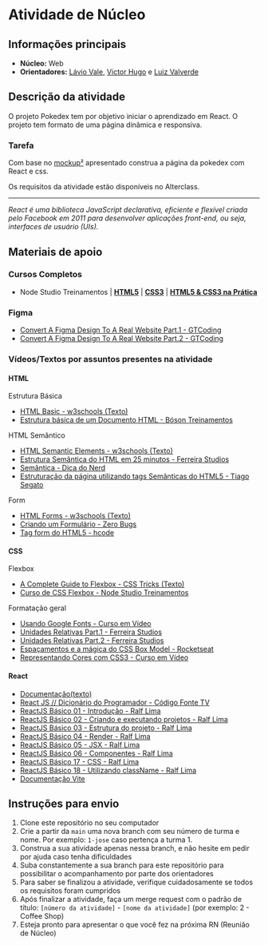 # Atividade de Núcleo

## Informações principais

- **Núcleo:** Web
- **Orientadores:** [Lávio Vale](https://gitlab.com/lavio), [Victor Hugo](https://gitlab.com/victorhsmsantos) e [Luiz Valverde](https://gitlab.com/luiz2003)

## Descrição da atividade

O projeto Pokedex tem por objetivo iniciar o aprendizado em React. O projeto tem formato de uma página dinâmica e responsiva.

### Tarefa

Com base no [mockup²](https://www.figma.com/file/jmmI97q80rCap7j7gGaAkz/Pokedex?node-id=0%3A1) apresentado
construa a página da pokedex com React e css.

Os requisitos da atividade estão disponíveis no Alterclass.

---

_React é uma biblioteca JavaScript declarativa, eficiente e flexível criada pelo Facebook em 2011 para desenvolver aplicações front-end, ou seja, interfaces de usuário (UIs)._

## Materiais de apoio

### Cursos Completos

- Node Studio Treinamentos
  | **[HTML5](https://youtube.com/playlist?list=PLwXQLZ3FdTVGKl3iPEyEWpFoYkMUxWW5O)**
  | **[CSS3](https://youtube.com/playlist?list=PLwXQLZ3FdTVGf7GUtiOFLc_9AXO25iIzG)**
  | **[HTML5 & CSS3 na Prática](https://youtube.com/playlist?list=PLwXQLZ3FdTVF_HYP5r1oR7vK1_7ZuTU78)**

### Figma

- [Convert A Figma Design To A Real Website Part.1 - GTCoding](https://youtu.be/q_YNq0j_QfE)
- [Convert A Figma Design To A Real Website Part.2 - GTCoding](https://youtu.be/2r91B6ZwN_E)

### Vídeos/Textos por assuntos presentes na atividade

#### HTML

Estrutura Básica

- [HTML Basic - w3schools (Texto)](https://www.w3schools.com/html/html_basic.asp)
- [Estrutura básica de um Documento HTML - Bóson Treinamentos](https://youtu.be/hMAvQtQ97eE)

HTML Semântico

- [HTML Semantic Elements - w3schools (Texto)](https://www.w3schools.com/html/html5_semantic_elements.asp)
- [Estrutura Semântica do HTML em 25 minutos - Ferreira Studios](https://youtu.be/jEJUopJv12I)
- [Semântica - Dica do Nerd](https://youtu.be/NdAjp7X2CUI)
- [Estruturação da página utilizando tags Semânticas do HTML5 - Tiago Segato](https://youtu.be/6V3msF_YBQk)

Form

- [HTML Forms - w3schools (Texto)](https://www.w3schools.com/html/html_forms.asp)
- [Criando um Formulário - Zero Bugs](https://youtu.be/vJoCnzEucCc)
- [Tag form do HTML5 - hcode](https://youtu.be/spgu7it3ODY)

#### CSS

Flexbox

- [A Complete Guide to Flexbox - CSS Tricks (Texto)](https://css-tricks.com/snippets/css/a-guide-to-flexbox/)
- [Curso de CSS Flexbox - Node Studio Treinamentos](https://youtube.com/playlist?list=PLwXQLZ3FdTVGjLmjwfRc0Q9TA5U-PCWp4)

Formatação geral

- [Usando Google Fonts - Curso em Vídeo](https://youtu.be/FLuQonci9wU)
- [Unidades Relativas Part.1 - Ferreira Studios](https://youtu.be/etM0JBeFbf8)
- [Unidades Relativas Part.2 - Ferreira Studios](https://youtu.be/g__c-7M9Xzk)
- [Espaçamentos e a mágica do CSS Box Model - Rocketseat](https://youtu.be/nhW70H9H4gU)
- [Representando Cores com CSS3 - Curso em Vídeo](https://youtu.be/uKjKnztS3cY)

#### React
- [Documentação(texto)](https://pt-br.reactjs.org/docs/getting-started.html)
- [React JS // Dicionário do Programador - Código Fonte TV](https://youtu.be/NhUr8cwDiiM)
- [ReactJS Básico 01 - Introdução - Ralf Lima](https://youtu.be/vVRkM3Qn9pA)
- [ReactJS Básico 02 - Criando e executando projetos - Ralf Lima](https://youtu.be/Kyy__5n81Tk)
- [ReactJS Básico 03 - Estrutura do projeto - Ralf Lima](https://youtu.be/R1P82uKid0o)
- [ReactJS Básico 04 - Render - Ralf Lima](https://youtu.be/ubKKEQE0CrM)
- [ReactJS Básico 05 - JSX - Ralf Lima](https://youtu.be/XLD1IF0APL4)
- [ReactJS Básico 06 - Componentes - Ralf Lima](https://youtu.be/T98gEcFTnC0)
- [ReactJS Básico 17 - CSS - Ralf Lima](https://youtu.be/jh4lYJx6KR8)
- [ReactJS Básico 18 - Utilizando className - Ralf Lima](https://youtu.be/q9Z1FBnmNZQ)
- [Documentação Vite](https://vitejs.dev/guide/#trying-vite-online)

## Instruções para envio

1. Clone este repositório no seu computador
2. Crie a partir da `main` uma nova branch com seu número de turma e nome. Por exemplo: `1-jose` caso pertença a turma 1.
3. Construa a sua atividade apenas nessa branch, e não hesite em pedir por ajuda caso tenha dificuldades
4. Suba constantemente a sua branch para este repositório para possibilitar o acompanhamento por parte dos orientadores
5. Para saber se finalizou a atividade, verifique cuidadosamente se todos os requisitos foram cumpridos
6. Após finalizar a atividade, faça um merge request com o padrão de título: `[número da atividade]` - `[nome da atividade]` (por exemplo: 2 - Coffee Shop)
7. Esteja pronto para apresentar o que você fez na próxima RN (Reunião de Núcleo)
